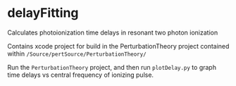 # delayFitting
Calculates photoionization time delays in resonant two photon ionization

Contains xcode project for build in the PerturbationTheory project contained within `/Source/pertSource/PerturbationTheory/`

Run the `PerturbationTheory` project, and then run `plotDelay.py` to graph time delays vs central frequency of ionizing pulse.
